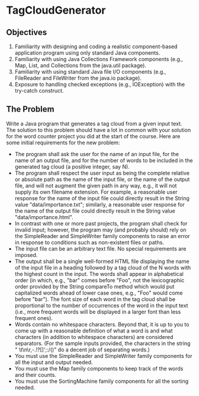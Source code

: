 # TagCloudGenerator

## Objectives
1. Familiarity with designing and coding a realistic component-based application program using only standard Java components.
2. Familiarity with using Java Collections Framework components (e.g., Map, List, and Collections from the java.util package).
3. Familiarity with using standard Java file I/O components (e.g., FileReader and FileWriter from the java.io package).
4. Exposure to handling checked exceptions (e.g., IOException) with the try-catch construct.

## The Problem
Write a Java program that generates a tag cloud from a given input text. The solution to this problem should have a lot in common with your solution for the word counter project you did at the start of the course. Here are some initial requirements for the new problem:

- The program shall ask the user for the name of an input file, for the name of an output file, and for the number of words to be included in the generated tag cloud (a positive integer, say N).
- The program shall respect the user input as being the complete relative or absolute path as the name of the input file, or the name of the output file, and will not augment the given path in any way, e.g., it will not supply its own filename extension. For example, a reasonable user response for the name of the input file could directly result in the String value "data/importance.txt"; similarly, a reasonable user response for the name of the output file could directly result in the String value "data/importance.html".
- In contrast with one or more past projects, the program shall check for invalid input; however, the program may (and probably should) rely on the SimpleReader and SimpleWriter family components to raise an error in response to conditions such as non-existent files or paths.
- The input file can be an arbitrary text file. No special requirements are imposed.
- The output shall be a single well-formed HTML file displaying the name of the input file in a heading followed by a tag cloud of the N words with the highest count in the input. The words shall appear in alphabetical order (in which, e.g., "bar" comes before "Foo", not the lexicographic order provided by the String compareTo method which would put capitalized words ahead of lower case ones, e.g., "Foo" would come before "bar"). The font size of each word in the tag cloud shall be proportional to the number of occurrences of the word in the input text (i.e., more frequent words will be displayed in a larger font than less frequent ones).
- Words contain no whitespace characters. Beyond that, it is up to you to come up with a reasonable definition of what a word is and what characters (in addition to whitespace characters) are considered separators. (For the sample inputs provided, the characters in the string " \t\n\r,-.!?[]';:/()" do a decent job of separating words.)
- You must use the SimpleReader and SimpleWriter family components for all the input and output needed.
- You must use the Map family components to keep track of the words and their counts.
- You must use the SortingMachine family components for all the sorting needed.
